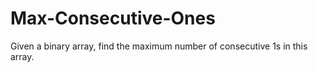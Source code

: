 # Max-Consecutive-Ones
Given a binary array, find the maximum number of consecutive 1s in this array.
